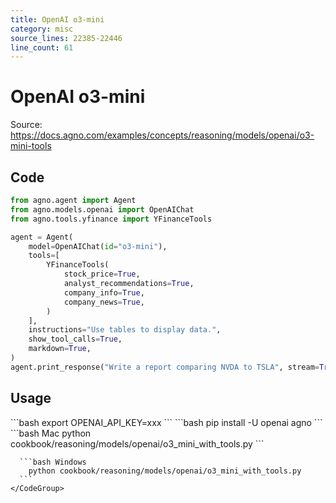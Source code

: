 ```yaml
---
title: OpenAI o3-mini
category: misc
source_lines: 22385-22446
line_count: 61
---
```


# OpenAI o3-mini
Source: https://docs.agno.com/examples/concepts/reasoning/models/openai/o3-mini-tools



## Code

```python cookbook/reasoning/models/openai/o3_mini_with_tools.py
from agno.agent import Agent
from agno.models.openai import OpenAIChat
from agno.tools.yfinance import YFinanceTools

agent = Agent(
    model=OpenAIChat(id="o3-mini"),
    tools=[
        YFinanceTools(
            stock_price=True,
            analyst_recommendations=True,
            company_info=True,
            company_news=True,
        )
    ],
    instructions="Use tables to display data.",
    show_tool_calls=True,
    markdown=True,
)
agent.print_response("Write a report comparing NVDA to TSLA", stream=True)

```

## Usage

<Steps>
  <Snippet file="create-venv-step.mdx" />

  <Step title="Set your API key">
    ```bash
    export OPENAI_API_KEY=xxx
    ```
  </Step>

  <Step title="Install libraries">
    ```bash
    pip install -U openai agno
    ```
  </Step>

  <Step title="Run Agent">
    <CodeGroup>
      ```bash Mac
        python cookbook/reasoning/models/openai/o3_mini_with_tools.py
      ```

      ```bash Windows
        python cookbook/reasoning/models/openai/o3_mini_with_tools.py
      ```
    </CodeGroup>
  </Step>
</Steps>


